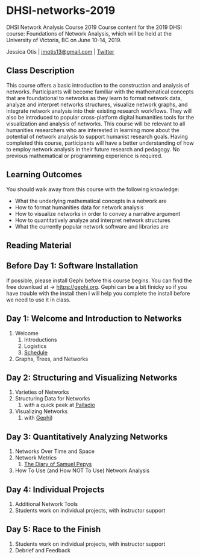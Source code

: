 # DHSI-networks-2019
DHSI Network Analysis Course 2019
Course content for the 2019 DHSI course: Foundations of Network Analysis, which will be held at the University of Victoria, BC on June 10-14, 2019.

Jessica Otis | jmotis13@gmail.com | [Twitter](https://twitter.com/jotis13)

## Class Description

This course offers a basic introduction to the construction and analysis of networks. Participants will become familiar with the mathematical concepts that are foundational to networks as they learn to format network data, analyze and interpret networks structures, visualize network graphs, and integrate network analysis into their existing research workflows. They will also be introduced to popular cross-platform digital humanities tools for the visualization and analysis of networks. This course will be relevant to all humanities researchers who are interested in learning more about the potential of network analysis to support humanist research goals. Having completed this course, participants will have a better understanding of how to employ network analysis in their future research and pedagogy. No previous mathematical or programming experience is required. 

## Learning Outcomes

You should walk away from this course with the following knowledge:
  - What the underlying mathematical concepts in a network are
  - How to format humanities data for network analysis
  - How to visualize networks in order to convey a narrative argument
  - How to quantitatively analyze and interpret network structures
  - What the currently popular network software and libraries are
  
  ## Reading Material
  
  ## Before Day 1: Software Installation

If possible, please install Gephi before this course begins.  You can find the free download at -> https://gephi.org. Gephi can be a bit finicky so if you have trouble with the install then I will help you complete the install before we need to use it in class.
  
  ## Day 1: Welcome and Introduction to Networks

1. Welcome
    1. Introductions
    2. Logistics
    3. [Schedule](https://github.com/jmotis/DHSI-networks-2019/blob/master/README.md)
2. Graphs, Trees, and Networks
  
  ## Day 2: Structuring and Visualizing Networks
1. Varieties of Networks
2. Structuring Data for Networks
    1. with a quick peek at [Palladio](https://hdlab.stanford.edu/palladio/)
3. Visualizing Networks
    1. with [Gephi](https://gephi.org))
  
  ## Day 3: Quantitatively Analyzing Networks
1. Networks Over Time and Space
2. Network Metrics
    1. [The Diary of Samuel Pepys](https://www.pepysdiary.com/diary/)
3. How To Use (and How NOT To Use) Network Analysis
  
  ## Day 4: Individual Projects
1. Additional Network Tools
2. Students work on individual projects, with instructor support
  
  ## Day 5: Race to the Finish
1. Students work on individual projects, with instructor support
2. Debrief and Feedback